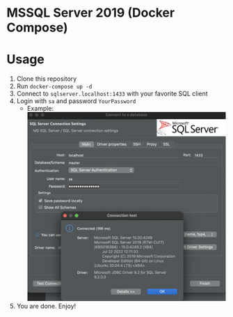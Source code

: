 # MSSQL Server 2019 (Docker Compose)

# Usage
1. Clone this repository
2. Run `docker-compose up -d`
3. Connect to `sqlserver.localhost:1433` with your favorite SQL client
4. Login with `sa` and password `YourPassword`
    - Example:
        ![SQL Server Connection](./images/dbeaver.png)
5. You are done. Enjoy!